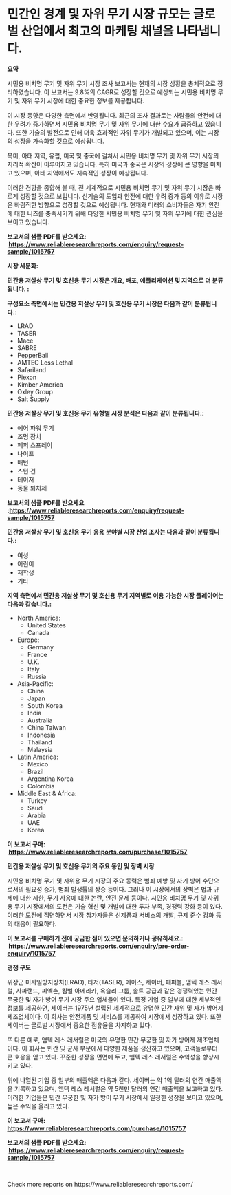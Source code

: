 <p><h1>민간인 경계 및 자위 무기 시장 규모는 글로벌 산업에서 최고의 마케팅 채널을 나타냅니다.</h1></p><p><strong>요약</strong></p>
<p><p>시민용 비치명 무기 및 자위 무기 시장 조사 보고서는 현재의 시장 상황을 총체적으로 정리하였습니다. 이 보고서는 9.8%의 CAGR로 성장할 것으로 예상되는 시민용 비치명 무기 및 자위 무기 시장에 대한 중요한 정보를 제공합니다. </p><p>이 시장 동향은 다양한 측면에서 반영됩니다. 최근의 조사 결과로는 사람들의 안전에 대한 우려가 증가하면서 시민용 비치명 무기 및 자위 무기에 대한 수요가 급증하고 있습니다. 또한 기술의 발전으로 인해 더욱 효과적인 자위 무기가 개발되고 있으며, 이는 시장의 성장을 가속화할 것으로 예상됩니다.</p><p>북미, 아태 지역, 유럽, 미국 및 중국에 걸쳐서 시민용 비치명 무기 및 자위 무기 시장의 지리적 확산이 이루어지고 있습니다. 특히 미국과 중국은 시장의 성장에 큰 영향을 미치고 있으며, 아태 지역에서도 지속적인 성장이 예상됩니다.</p><p>이러한 경향을 종합해 볼 때, 전 세계적으로 시민용 비치명 무기 및 자위 무기 시장은 빠르게 성장할 것으로 보입니다. 신기술의 도입과 안전에 대한 우려 증가 등의 이유로 시장은 바람직한 방향으로 성장할 것으로 예상됩니다. 현재와 미래의 소비자들은 자기 안전에 대한 니즈를 충족시키기 위해 다양한 시민용 비치명 무기 및 자위 무기에 대한 관심을 보이고 있습니다.</p></p>
<p><strong>보고서의 샘플 PDF를 받으세요: &nbsp;<a href="https://www.reliableresearchreports.com/enquiry/request-sample/1015757">https://www.reliableresearchreports.com/enquiry/request-sample/1015757</a></strong></p>
<p><strong>시장 세분화:</strong></p>
<p><strong> 민간용 저살상 무기 및 호신용 무기 시장은 개요, 배포, 애플리케이션 및 지역으로 더 분류됩니다. :</strong></p>
<p><strong>구성요소 측면에서는 민간용 저살상 무기 및 호신용 무기 시장은 다음과 같이 분류됩니다.:</strong></p>
<p><ul><li>LRAD</li><li>TASER</li><li>Mace</li><li>SABRE</li><li>PepperBall</li><li>AMTEC Less Lethal</li><li>Safariland</li><li>Piexon</li><li>Kimber America</li><li>Oxley Group</li><li>Salt Supply</li></ul></p>
<p><strong> 민간용 저살상 무기 및 호신용 무기 유형별 시장 분석은 다음과 같이 분류됩니다.:</strong></p>
<p><ul><li>에어 파워 무기</li><li>조명 장치</li><li>페퍼 스프레이</li><li>나이프</li><li>배턴</li><li>스턴 건</li><li>테이저</li><li>동물 퇴치제</li></ul></p>
<p><strong>보고서의 샘플 PDF를 받으세요 :<a href="https://www.reliableresearchreports.com/enquiry/request-sample/1015757">https://www.reliableresearchreports.com/enquiry/request-sample/1015757</a></strong></p>
<p><strong> 민간용 저살상 무기 및 호신용 무기 응용 분야별 시장 산업 조사는 다음과 같이 분류됩니다.:</strong></p>
<p><ul><li>여성</li><li>어린이</li><li>재학생</li><li>기타</li></ul></p>
<p><strong>지역 측면에서 민간용 저살상 무기 및 호신용 무기 지역별로 이용 가능한 시장 플레이어는 다음과 같습니다.:</strong></p>
<p><ul>
    <li>
        North America:
        <ul>
            <li>United States</li>
            <li>Canada</li>
        </ul>
    </li>
    <li>
        Europe:
        <ul>
            <li>Germany</li>
            <li>France</li>
            <li>U.K.</li>
            <li>Italy</li>
            <li>Russia</li>
        </ul>
    </li>
    <li>
        Asia-Pacific:
        <ul>
            <li>China</li>
            <li>Japan</li>
            <li>South Korea</li>
            <li>India</li>
            <li>Australia</li>
            <li>China Taiwan</li>
            <li>Indonesia</li>
            <li>Thailand</li>
            <li>Malaysia</li>
        </ul>
    </li>
    <li>
        Latin America:
        <ul>
            <li>Mexico</li>
            <li>Brazil</li>
            <li>Argentina Korea</li>
            <li>Colombia</li>
        </ul>
    </li>
    <li>
        Middle East & Africa:
        <ul>
            <li>Turkey</li>
            <li>Saudi</li>
            <li>Arabia</li>
            <li>UAE</li>
            <li>Korea</li>
        </ul>
    </li>
    </ul></p>
<p><strong>이 보고서 구매: &nbsp;<a href="https://www.reliableresearchreports.com/purchase/1015757">https://www.reliableresearchreports.com/purchase/1015757</a></strong></p>
<p><strong>민간용 저살상 무기 및 호신용 무기의 주요 동인 및 장벽 시장</strong></p>
<p><p>시민용 비치명 무기 및 자위용 무기 시장의 주요 동력은 범죄 예방 및 자기 방어 수단으로서의 필요성 증가, 범죄 발생률의 상승 등이다. 그러나 이 시장에서의 장벽은 법과 규제에 대한 제한, 무기 사용에 대한 논란, 안전 문제 등이다. 시민용 비치명 무기 및 자위용 무기 시장에서의 도전은 기술 혁신 및 개발에 대한 투자 부족, 경쟁력 강화 등이 있다. 이러한 도전에 직면하면서 시장 참가자들은 신제품과 서비스의 개발, 규제 준수 강화 등의 대응이 필요하다.</p></p>
<p><strong>이 보고서를 구매하기 전에 궁금한 점이 있으면 문의하거나 공유하세요.: &nbsp;<a href="https://www.reliableresearchreports.com/enquiry/pre-order-enquiry/1015757">https://www.reliableresearchreports.com/enquiry/pre-order-enquiry/1015757</a></strong></p>
<p><strong>경쟁 구도</strong></p>
<p><p>위장군 미사일방지장치(LRAD), 타저(TASER), 메이스, 세이버, 페퍼볼, 앰텍 레스 레서럴, 사파랜드, 피엑손, 킴벌 아메리카, 옥슬리 그룹, 솔트 공급과 같은 경쟁력있는 민간 무궁한 및 자가 방어 무기 시장 주요 업체들이 있다. 특정 기업 중 일부에 대한 세부적인 정보를 제공하면, 세이버는 1975년 설립된 세계적으로 유명한 민간 자위 및 자가 방어제 제조업체이다. 이 회사는 안전제품 및 서비스를 제공하여 시장에서 성장하고 있다. 또한 세이버는 글로벌 시장에서 중요한 점유율을 차지하고 있다.</p><p>또 다른 예로, 앰텍 레스 레서럴은 미국의 유명한 민간 무궁한 및 자가 방어제 제조업체이다. 이 회사는 민간 및 군사 부문에서 다양한 제품을 생산하고 있으며, 고객들로부터 큰 호응을 얻고 있다. 꾸준한 성장을 면면에 두고, 앰텍 레스 레서럴은 수익성을 향상시키고 있다.</p><p>위에 나열된 기업 중 일부의 매출액은 다음과 같다. 세이버는 약 1억 달러의 연간 매출액을 기록하고 있으며, 앰텍 레스 레서럴은 약 5천만 달러의 연간 매출액을 보고하고 있다. 이러한 기업들은 민간 무궁한 및 자가 방어 무기 시장에서 일정한 성장을 보이고 있으며, 높은 수익을 올리고 있다.</p></p>
<p><strong>이 보고서 구매: &nbsp; <a href="https://www.reliableresearchreports.com/purchase/1015757">https://www.reliableresearchreports.com/purchase/1015757</a></strong></p>
<p><strong>보고서의 샘플 PDF를 받으세요: &nbsp;<a href="https://www.reliableresearchreports.com/enquiry/request-sample/1015757">https://www.reliableresearchreports.com/enquiry/request-sample/1015757</a></strong><strong></strong></p>
<p>&nbsp;</p>
<p>Check more reports on https://www.reliableresearchreports.com/</p>